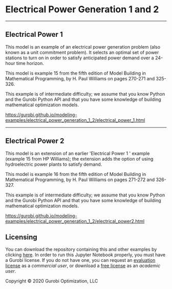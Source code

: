 # Electrical Power Generation 1 and 2

---
## Electrical Power 1

This model is an example of an electrical power generation problem (also known as a unit commitment problem). It selects 
an optimal set of power stations to turn on in order to satisfy anticipated power demand over a 24-hour time horizon.

This model is example 15 from the fifth edition of Model Building in Mathematical Programming, by H. Paul Williams on 
pages 270-271 and 325-326.

This example is of intermediate difficulty; we assume that you know Python and the Gurobi Python API and that you have 
some knowledge of building mathematical optimization models.

https://gurobi.github.io/modeling-examples/electrical_power_generation_1_2/electrical_power_1.html

---
## Electrical Power 2

This model is an extension of an earlier 'Electrical Power 1 ' example (example 15 from HP Williams); the extension adds 
the option of using hydroelectric power plants to satisfy demand.

This model is example 16 from the fifth edition of Model Building in Mathematical Programming, by H. Paul Williams on 
pages 271-272 and 326-327.

This example is of intermediate difficulty; we assume that you know Python and the Gurobi Python API and that you have 
some knowledge of building mathematical optimization models.

https://gurobi.github.io/modeling-examples/electrical_power_generation_1_2/electrical_power2.html


## Licensing

You can download the repository containing this and other examples 
by clicking [here](https://github.com/Gurobi/modeling-examples/archive/master.zip). 
In order to run this Jupyter Notebook properly, you must have a Gurobi license. 
If you do not have one, you can request 
an [evaluation license](https://www.gurobi.com/downloads/request-an-evaluation-license/?utm_source=Github&utm_medium=website_JupyterME&utm_campaign=CommercialDataScience) 
as a *commercial user*, or download a [free license](https://www.gurobi.com/academia/academic-program-and-licenses/?utm_source=Github&utm_medium=website_JupyterME&utm_campaign=AcademicDataScience) as an *academic user*.


Copyright © 2020 Gurobi Optimization, LLC
